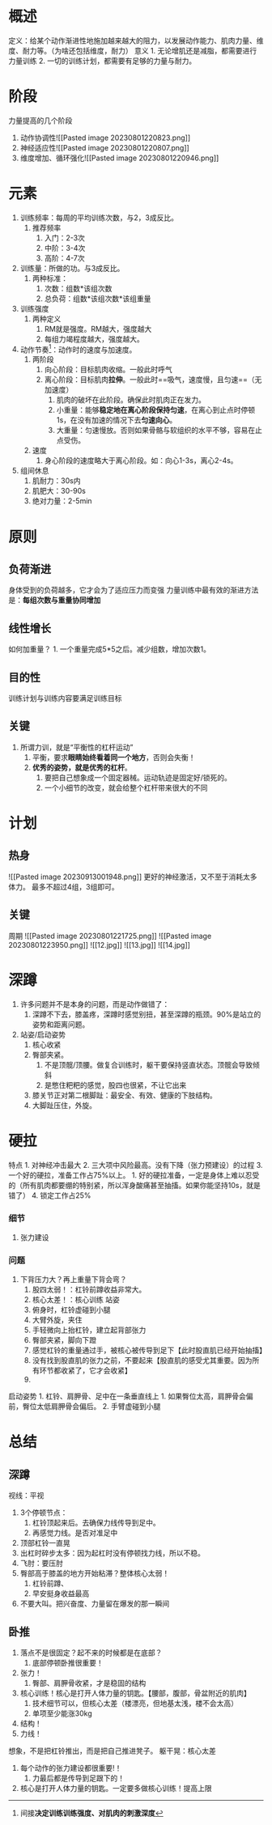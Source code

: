 # 概述
定义：给某个动作渐进性地施加越来越大的阻力，以发展动作能力、肌肉力量、维度、耐力等。（为啥还包括维度，耐力）
意义
	1. 无论增肌还是减脂，都需要进行力量训练
	2. 一切的训练计划，都需要有足够的力量与耐力。
# 阶段
力量提高的几个阶段
1. 动作协调性![[Pasted image 20230801220823.png]]
2. 神经适应性![[Pasted image 20230801220807.png]]
3. 维度增加、循环强化![[Pasted image 20230801220946.png]]
# 元素
1. 训练频率：每周的平均训练次数，与2，3成反比。
	1. 推荐频率
		1. 入门：2-3次
		2. 中阶：3-4次
		3. 高阶：4-7次
2. 训练量：所做的功。与3成反比。
	1. 两种标准：
		1. 次数：组数\*该组次数
		2. 总负荷：组数\*该组次数\*该组重量
3. 训练强度
	1. 两种定义
		1. RM就是强度。RM越大，强度越大
		2. 每组力竭程度越大，强度越大。
4. 动作节奏[^1]：动作时的速度与加速度。
	1. 两阶段
		1. 向心阶段：目标肌肉收缩。一般此时呼气
		2. 离心阶段：目标肌肉**拉伸**。一般此时==吸气，速度慢，且匀速==（无加速度）
			1. 肌肉的破坏在此阶段。确保此时肌肉正在发力。
			2. 小重量：能够**稳定地在离心阶段保持匀速**，在离心到止点时停顿1s，在没有加速的情况下去**匀速向心**。
			3. 大重量：匀速慢放。否则如果骨骼与软组织的水平不够，容易在止点受伤。
	2. 速度
		1. 身心阶段的速度略大于离心阶段。如：向心1-3s，离心2-4s。
5. 组间休息
	1. 肌耐力：30s内
	2. 肌肥大：30-90s
	3. 绝对力量：2-5min
# 原则
## 负荷渐进
身体受到的负荷越多，它才会为了适应压力而变强
力量训练中最有效的渐进方法是：**每组次数与重量协同增加** 
## 线性增长
如何加重量？
	1. 一个重量完成5\*5之后。减少组数，增加次数1。

## 目的性
训练计划与训练内容要满足训练目标
## 关键
1. 所谓力训，就是“平衡性的杠杆运动”
	1. 平衡，要求**眼睛始终看着同一个地方**，否则会失衡！
	2. **优秀的姿势，就是优秀的杠杆**。
		1. 要把自己想象成一个固定器械。运动轨迹是固定好/锁死的。
		2. 一个小细节的改变，就会给整个杠杆带来很大的不同
# 计划
## 热身
![[Pasted image 20230913001948.png]]
更好的神经激活，又不至于消耗太多体力。
最多不超过4组，3组即可。
## 关键
周期
![[Pasted image 20230801221725.png]]
![[Pasted image 20230801223950.png]]
![[12.jpg]]
![[13.jpg]]
![[14.jpg]]
# 深蹲
1. 许多问题并不是本身的问题，而是动作做错了：
	1. 深蹲不下去，膝盖疼，深蹲时感觉别扭，甚至深蹲的瓶颈。90%是站立的姿势和距离问题。
1. 站姿/启动姿势
	1. 核心收紧
	2. 臀部夹紧。
		1. 不是顶髋/顶腰。做复合训练时，躯干要保持竖直状态。顶髋会导致倾斜
		2. 是憋住粑粑的感觉，股四也很紧，不让它出来
	3. 膝关节正对第二根脚趾：最安全、有效、健康的下肢结构。
	4. 大脚趾压住，外旋。

# 硬拉
特点
	1. 对神经冲击最大
	2. 三大项中风险最高。没有下降（张力预建设）的过程
	3. 一个好的硬拉，准备工作占75%以上。
		1. 好的硬拉准备，一定是身体上难以忍受的（所有肌肉都要绷的特别紧，所以浑身酸痛甚至抽搐。如果你能坚持10s，就是错了）
	4. 锁定工作占25%
### 细节
1. 张力建设
### 问题
1. 下背压力大？再上重量下背会弯？
	1. 股四太弱！：杠铃前蹲收益非常大。
	2. 核心太差！：核心训练
站姿
	1. 俯身时，杠铃虚碰到小腿
	2. 大臂外旋，夹住
	3. 手轻微向上抬杠铃，建立起背部张力
	4. 臀部夹紧，脚向下蹬
	5. 感觉杠铃的重量通过手，被核心被传导到足下【此时股直肌已经开始抽搐】
	6. 没有找到股直肌的张力之前，不要起来【股直肌的感受尤其重要。因为所有环节都收紧了，它才会收紧】
	7. 
启动姿势
	1. 杠铃、肩胛骨、足中在一条垂直线上
		1. 如果臀位太高，肩胛骨会偏前，臀位太低肩胛骨会偏后。
	2. 手臂虚碰到小腿
# 总结
## 深蹲
视线：平视

1. 3个停顿节点：
	1. 杠铃顶起来后。去确保力线传导到足中。
	2. 再感觉力线。是否对准足中
2. 顶部杠铃一直晃
3. 出杠时碎步太多：因为起杠时没有停顿找力线，所以不稳。
4. 飞肘：要压肘
6. 臀部高于膝盖的地方开始粘滞？整体核心太弱！
	1. 杠铃前蹲、
	2. 早安挺身收益最高
7. 不要大叫。把兴奋度、力量留在爆发的那一瞬间
## 卧推
1. 落点不是很固定？起不来的时候都是在底部？
	1. 底部停顿卧推很重要！
2. 张力！
	1. 臀部、肩胛骨收紧，才是稳固的结构
3. 核心训练！核心是打开人体力量的钥匙。【腰部，腹部，骨盆附近的肌肉】
	1. 技术细节可以，但核心太差（楼漂亮，但地基太浅，楼不会太高）
	2. 单项至少能涨30kg
4. 结构！
5. 力线！

想象，不是把杠铃推出，而是把自己推进凳子。
躯干晃：核心太差



1. 每个动作的张力建设都很重要!！
	1. 力最后都是传导到足跟下的！
2. 核心是打开人体力量的钥匙。一定要多做核心训练！提高上限

[^1]: 间接**决定训练训练强度、对肌肉的刺激深度**
